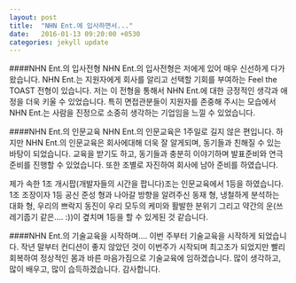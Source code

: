 ```yaml
---
layout: post
title:  "NHN Ent.에 입사하면서..."
date:   2016-01-13 09:20:00 +0530
categories: jekyll update
---
```


####NHN Ent.의 입사전형
NHN Ent.의 입사전형은 저에게 있어 매우 신선하게 다가왔습니다.
NHN Ent.는 지원자에게 회사를 알리고 선택할 기회를 부여하는 Feel the TOAST 전형이 있습니다.
저는 이 전형을 통해서 NHN Ent.에 대한 긍정적인 생각과 애정을 더욱 키울 수 있었습니다.
특히 면접관분들이 지원자를 존중해 주시는 모습에서 NHN Ent.는 사람을 진정으로 소중히 생각하는 기업임을 느낄 수 있었습니다.

####NHN Ent.의 인문교육
NHN Ent.의 인문교육은 1주일로 길지 않은 편입니다.
하지만 NHN Ent.의 인문교육은 회사에대해 더욱 잘 알게되며, 동기들과 친해질 수 있는 바탕이 되었습니다.
교육을 받기도 하고, 동기들과 충분히 이야기하며 발표준비와 연극준비를 진행할 수 있었습니다.
또한 조별로 자진하여 회사에 남아 준비를 하였습니다.

제가 속한 1조 개시팝(개발자들의 시간을 팝니다)조는 인문교육에서 1등을 하였습니다.
1조 조장이자 1등 공신 준성 형과 나아갈 방향을 알려주신 동재 형, 냉철하게 분석하는 대화 형, 우리의 쁘락지 동진이
우리 모두의 케미와 활발한 분위기 그리고 약간의 운(쓰레기줍기 같은.... :))이 곂치며 1등을 할 수 있게된 것 같습니다.

####NHN Ent.의 기술교육을 시작하며....
이번 주부터 기술교육을 시작하게 되었습니다.
작년 말부터 컨디션이 좋지 않았던 것이 이번주가 시작되며 최고조가 되었지만 빨리 회복하여 정상적인 몸과 바른 마음가짐으로 기술교육에 임하겠습니다.
많이 생각하고, 많이 배우고, 많이 습득하겠습니다.
감사합니다.
